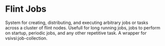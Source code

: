 # Flint Jobs

System for creating, distributing, and executing arbitrary jobs or tasks
across a cluster of flint nodes. Usefull for long running jobs, jobs to perform
on startup, periodic jobs, and any other repetitive task. A wrapper for
vsivsi:job-collection.
